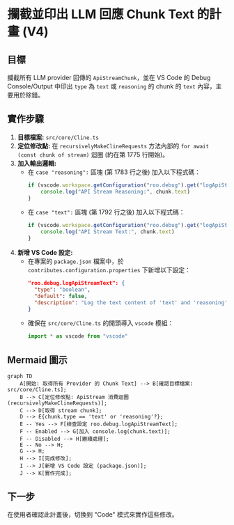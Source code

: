 # 攔截並印出 LLM 回應 Chunk Text 的計畫 (V4)

## 目標

攔截所有 LLM provider 回傳的 `ApiStreamChunk`，並在 VS Code 的 Debug Console/Output 中印出 `type` 為 `text` 或 `reasoning` 的 chunk 的 `text` 內容，主要用於除錯。

## 實作步驟

1.  **目標檔案:** `src/core/Cline.ts`
2.  **定位修改點:** 在 `recursivelyMakeClineRequests` 方法內部的 `for await (const chunk of stream)` 迴圈 (約在第 1775 行開始)。
3.  **加入輸出邏輯:**
    - 在 `case "reasoning":` 區塊 (第 1783 行之後) 加入以下程式碼：
        ```typescript
        if (vscode.workspace.getConfiguration("roo.debug").get("logApiStreamText")) {
        	console.log("API Stream Reasoning:", chunk.text)
        }
        ```
    - 在 `case "text":` 區塊 (第 1792 行之後) 加入以下程式碼：
        ```typescript
        if (vscode.workspace.getConfiguration("roo.debug").get("logApiStreamText")) {
        	console.log("API Stream Text:", chunk.text)
        }
        ```
4.  **新增 VS Code 設定:**
    - 在專案的 `package.json` 檔案中，於 `contributes.configuration.properties` 下新增以下設定：
        ```json
        "roo.debug.logApiStreamText": {
          "type": "boolean",
          "default": false,
          "description": "Log the text content of 'text' and 'reasoning' chunks from the API stream to the debug console."
        }
        ```
    - 確保在 `src/core/Cline.ts` 的開頭導入 `vscode` 模組：
        ```typescript
        import * as vscode from "vscode"
        ```

## Mermaid 圖示

```mermaid
graph TD
    A[開始: 取得所有 Provider 的 Chunk Text] --> B[確認目標檔案: src/core/Cline.ts];
    B --> C[定位修改點: ApiStream 消費迴圈 (recursivelyMakeClineRequests)];
    C --> D[取得 stream chunk];
    D --> E{chunk.type == 'text' or 'reasoning'?};
    E -- Yes --> F[檢查設定 roo.debug.logApiStreamText];
    F -- Enabled --> G[加入 console.log(chunk.text)];
    F -- Disabled --> H[繼續處理];
    E -- No --> H;
    G --> H;
    H --> I[完成修改];
    I --> J[新增 VS Code 設定 (package.json)];
    J --> K[實作完成];
```

## 下一步

在使用者確認此計畫後，切換到 "Code" 模式來實作這些修改。
